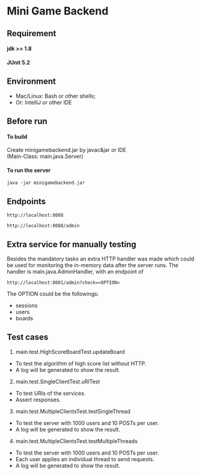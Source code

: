 # Mini Game Backend
## Requirement
#### jdk >= 1.8
#### JUnit 5.2
## Environment
* Mac/Linux: Bash or other shells;  
* Or: IntelliJ or other IDE

## Before run
#### To build 
Create minigamebackend.jar by javac&jar or IDE  
(Main-Class: main.java.Server)
#### To run the server
```
java -jar minigamebackend.jar
```
## Endpoints
```
http://localhost:8088
```
```
http://localhost:8088/admin
```

## Extra service for manually testing
Besides the mandatory tasks an extra HTTP handler was made which could be used for monitoring the in-memory data after the server runs.
The handler is main.java.AdminHandler, with an endpoint of 
```
http://localhost:8081/admin?check=<OPTION>
```
The OPTION could be the followings:  
* sessions  
* users  
* boards

## Test cases
1) main.test.HighScoreBoardTest.updateBoard
* To test the algorithm of high score list without HTTP.
* A log will be generated to show the result.

2) main.test.SingleClientTest.uRITest
* To test URIs of the services.
* Assert responses.

3) main.test.MultipleClientsTest.testSingleThread
* To test the server with 1000 users and 10 POSTs per user.
* A log will be generated to show the result.

4) main.test.MultipleClientsTest.testMultipleThreads
* To test the server with 1000 users and 10 POSTs per user.
* Each user applies an individual thread to send requests.
* A log will be generated to show the result. 


